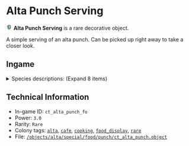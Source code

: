 # Alta Punch Serving

<img src="https://raw.githubusercontent.com/Ceterai/Enternia/main/objects/alta/special/food/punch/icon.png" alt="Alta Punch Serving icon" loading="lazy" height=16px width="auto" /> **Alta Punch Serving** is a rare decorative object.

A simple serving of an alta punch. Can be picked up right away to take a closer look.

## Ingame

<details><summary>Species descriptions: (Expand 8 items)</summary>

- Alta: Oa-a, a punch! I wonder which one it is~
- Apex: A likely sweet punch in a bowl. Should I take it?
- Avian: Ooh, a tasty punch! I bet it tastes just as good as it looks. Only one way to find out!
- Floran: Ssome punch. Floran shell enjoy itsss sswetnesss!
- Glitch: Hungry. I should give this punch a taste.
- Human: Oh, this looks tasty! I think I should try it. Just a bit.
- Hylotl: What a wonderful culinary miracle! I wonder if I could claim it.
- Novakid: This goodness is smellin' very nice!

</details>

## Technical Information

- In-game ID: `ct_alta_punch_fo`
- Power: `3.0`
- Rarity: `Rare`
- Colony tags: [`alta`](https://ceterai.github.io/MyEnternia/Wiki/Tags/Alta), [`cafe`](https://ceterai.github.io/MyEnternia/Wiki/Tags/Cafe), [`cooking`](https://ceterai.github.io/MyEnternia/Wiki/Tags/Cooking), [`food_display`](https://ceterai.github.io/MyEnternia/Wiki/Tags/FoodDisplay), [`rare`](https://ceterai.github.io/MyEnternia/Wiki/Tags/Rare)
- File: [`/objects/alta/special/food/punch/ct_alta_punch.object`](https://github.com/Ceterai/Enternia/blob/main/objects/alta/special/food/punch/ct_alta_punch.object)
